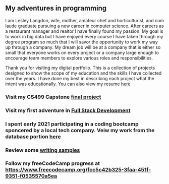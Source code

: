 ## My adventures in programming


I am Lesley Langdon, wife, mother, amateur chef and horticulturist, and cum laude graduate pursuing a new career in computer science.  After careers as a restaurant manager and realtor I have finally found my passion.  My goal is to work in big data but I have enjoyed every course I have taken through my degree program so much that I will savor the opportunity to work my way up through a company.  My dream job will be at a company that is either so small that everyone works on every project or a company large enough to encourage team members to explore various roles and responsibilities.    
  
Thank you for visiting my digital portfolio. This is a collection of projects designed to show the scope of my education and the skills I have collected over the years. I have done my best in describing each project what the intent was educationally. You can also view my resume [here](https://github.com/LesleyPLangdon/lesleyplangdon.github.io/blob/master/PublicResume.pdf)
 

### Visit my CS499 Capstone [final project](https://lesleyplangdon.github.io/CS499FinalProject/)

### Visit my first adventure in [Full Stack Development](https://lesleyplangdon.github.io/cs465-fullstack/)

### I spent early 2021 participating in a coding bootcamp sponcered by a local tech company. Veiw my work from the database portion [here](https://lesleyplangdon.github.io/MilesBootCamp/)

### Review some [writing samples](https://lesleyplangdon.github.io/WritingSamples/)

### Follow my freeCodeCamp progress at https://www.freecodecamp.org/fcc5c42b325-3faa-451f-9351-f0535570a5ea
